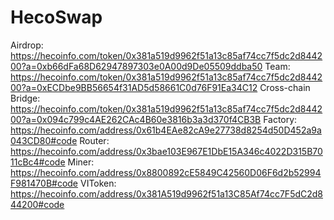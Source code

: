 # HecoSwap
Airdrop:            https://hecoinfo.com/token/0x381a519d9962f51a13c85af74cc7f5dc2d844200?a=0xb66dFa68D62947897303e0A00d9De05509ddba50
Team:               https://hecoinfo.com/token/0x381a519d9962f51a13c85af74cc7f5dc2d844200?a=0xECDbe9BB56654f31AD5d58661C0d76F91Ea34C12
Cross-chain Bridge: https://hecoinfo.com/token/0x381a519d9962f51a13c85af74cc7f5dc2d844200?a=0x094c799c4AE262CAc4B60e3816b3a3d370f4CB3B
Factory:            https://hecoinfo.com/address/0x61b4EAe82cA9e27738d8254d50D452a9a043CD80#code
Router:             https://hecoinfo.com/address/0x3bae103E967E1DbE15A346c4022D315B7011cBc4#code
Miner:              https://hecoinfo.com/address/0x8800892cE5849C42560D06F6d2b52994F981470B#code
VIToken:            https://hecoinfo.com/address/0x381A519d9962f51a13C85Af74cc7F5dC2d844200#code

